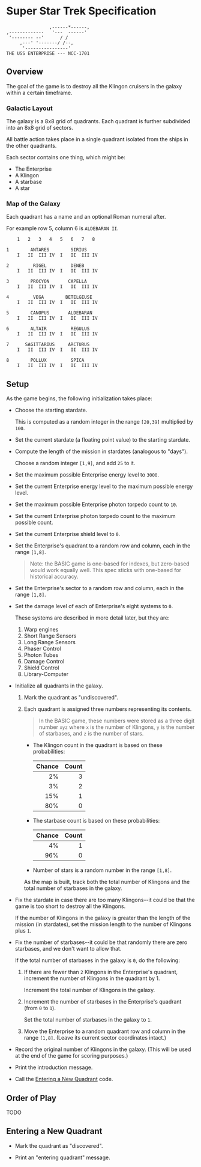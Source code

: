 # Super Star Trek Specification

```
                ,------*------,
,-------------   '---  ------'
 '-------- --'      / /
     ,---' '-------/ /--,
      '----------------'
THE USS ENTERPRISE --- NCC-1701
```

## Overview

The goal of the game is to destroy all the Klingon cruisers in the
galaxy within a certain timeframe.

### Galactic Layout

The galaxy is a 8x8 grid of quadrants. Each quadrant is further
subdivided into an 8x8 grid of sectors.

All battle action takes place in a single quadrant isolated from the
ships in the other quadrants.

Each sector contains one thing, which might be:

* The Enterprise
* A Klingon
* A starbase
* A star

### Map of the Galaxy

Each quadrant has a name and an optional Roman numeral after.

For example row 5, column 6 is `ALDEBARAN II`.

```
    1   2   3   4   5   6   7   8

1        ANTARES        SIRIUS
    I   II  III IV  I   II  III IV

2         RIGEL         DENEB
    I   II  III IV  I   II  III IV

3        PROCYON       CAPELLA
    I   II  III IV  I   II  III IV

4         VEGA        BETELGEUSE
    I   II  III IV  I   II  III IV

5        CANOPUS       ALDEBARAN
    I   II  III IV  I   II  III IV

6        ALTAIR         REGULUS
    I   II  III IV  I   II  III IV

7      SAGITTARIUS     ARCTURUS
    I   II  III IV  I   II  III IV

8        POLLUX         SPICA
    I   II  III IV  I   II  III IV
```

## Setup

As the game begins, the following initialization takes place:

* Choose the starting stardate.

  This is computed as a random integer in the range `[20,39]` multiplied
  by `100`.

* Set the current stardate (a floating point value) to the starting
  stardate.

* Compute the length of the mission in stardates (analogous to "days").

  Choose a random integer `[1,9]`, and add `25` to it.

* Set the maximum possible Enterprise energy level to `3000`.

* Set the current Enterprise energy level to the maximum possible energy
  level.

* Set the maximum possible Enterprise photon torpedo count to `10`.

* Set the current Enterprise photon torpedo count to the maximum
  possible count.
 
* Set the current Enterprise shield level to `0`.

* Set the Enterprise's quadrant to a random row and column, each in the
  range `[1,8]`.

  > Note: the BASIC game is one-based for indexes, but zero-based would
  > work equally well. This spec sticks with one-based for historical
  > accuracy.

* Set the Enterprise's sector to a random row and column, each in the
  range `[1,8]`.
 
* Set the damage level of each of Enterprise's eight systems to `0`.

  These systems are described in more detail later, but they are:

  1. Warp engines
  2. Short Range Sensors
  3. Long Range Sensors
  4. Phaser Control
  5. Photon Tubes
  6. Damage Control
  7. Shield Control
  8. Library-Computer

* Initialize all quadrants in the galaxy.

  1. Mark the quadrant as "undiscovered".

  2. Each quadrant is assigned three numbers representing its contents.

     > In the BASIC game, these numbers were stored as a three digit
     > number `xyz` where `x` is the number of Klingons, `y` is the
     > number of starbases, and `z` is the number of stars.

     * The Klingon count in the quadrant is based on these probabilities:

       |Chance|Count|
       |-----:|----:|
       |   2% |   3 |
       |   3% |   2 |
       |  15% |   1 |
       |  80% |   0 |

     * The starbase count is based on these probabilities:

       |Chance|Count|
       |-----:|----:|
       |   4% |   1 |
       |  96% |   0 |
  
     * Number of stars is a random number in the range `[1,8]`.

     As the map is built, track both the total number of Klingons and
     the total number of starbases in the galaxy.

* Fix the stardate in case there are too many Klingons--it could be that
  the game is too short to destroy all the Klingons.

  If the number of Klingons in the galaxy is greater than the length of
  the mission (in stardates), set the mission length to the number of
  Klingons plus `1`.

* Fix the number of starbases--it could be that randomly there are zero
  starbases, and we don't want to allow that.

  If the total number of starbases in the galaxy is `0`, do the
  following:

  1. If there are fewer than `2` Klingons in the Enterprise's quadrant,
     increment the number of Klingons in the quadrant by 1.

     Increment the total number of Klingons in the galaxy.

  2. Increment the number of starbases in the Enterprise's quadrant
     (from `0` to `1`).

     Set the total number of starbases in the galaxy to `1`.

  3. Move the Enterprise to a random quadrant row and column in the
     range `[1,8]`. (Leave its current sector coordinates intact.)

* Record the original number of Klingons in the galaxy. (This will be
  used at the end of the game for scoring purposes.)

* Print the introduction message.

* Call the [Entering a New Quadrant](#entering-a-new-quadrant) code.

## Order of Play

TODO

## Entering a New Quadrant

* Mark the quadrant as "discovered".

* Print an "entering quadrant" message.

